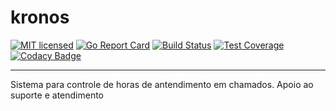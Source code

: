 # kronos
[![MIT licensed](https://img.shields.io/badge/license-MIT-blue.svg)](LICENSE)
[![Go Report Card](https://goreportcard.com/badge/github.com/gabrielbo1/kronos)](https://goreportcard.com/report/github.com/gabrielbo1/kronos)
[![Build Status](https://travis-ci.org/gabrielbo1/kronos.svg?branch=master)](https://travis-ci.org/gabrielbo1/kronos)
[![Test Coverage](https://api.codeclimate.com/v1/badges/6fbf27a29a3a69b94dec/test_coverage)](https://codeclimate.com/github/gabrielbo1/kronos/test_coverage)
[![Codacy Badge](https://api.codacy.com/project/badge/Grade/0fffe8e106e243528bc37d14d52117bf)](https://www.codacy.com/manual/gabrielbo1/kronos?utm_source=github.com&amp;utm_medium=referral&amp;utm_content=gabrielbo1/kronos&amp;utm_campaign=Badge_Grade)
****
Sistema para controle de horas de antendimento em chamados. Apoio ao suporte e atendimento
